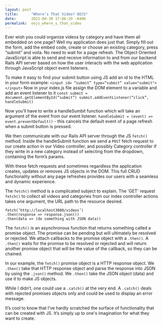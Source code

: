 ```yaml
---
layout: post
title:      "Where’s That Video? OOJS"
date:       2021-04-30 17:06:29 -0400
permalink:  oojs_where_s_that_video
---
```



Ever wish you could organize videos by category and have them all embedded on one page? Well my application does just that. Simply fill out the form, add the embed code, create or choose an existing category, press “submit” and voila. No need to wait for a page refresh. The Object Oriented JavaScript is able to send and receive information to and from our backend Rails API server based on how the user interacts with the web application through JavaScript object event listeners. 

To make it easy to find your submit button using JS add an id to the HTML in your form 
example:  `<input id= “submit” type=”submit” value="submit"></input>`
Now in your index.js file assign the DOM element to a variable and add an event listener to it
`const submit = document.getElementById(“submit”)
submit.addEventListener(“click”, handleSubmit)`

Now you’ll have to write a handleSumbit function which will take an argument of the event from our event listener. 
`handleSubmit = (event) => event.preventDefault()` - this cancels the default event of a page refresh when a submit button is pressed. 

We then communicate with our Rails API server through the JS `fetch()` method. Inside the handleSubmit function we send a `POST` fetch request to our create action in our Video controller, and possibly Category controller if they write in a new category instead of selecting from the dropdown, containing the form’s params.

With these fetch requests and sometimes regardless the application creates, updates or removes JS objects in the DOM. This full CRUD functionality without any page refreshes provides our users with a seamless and dynamic experience. 

The `fetch()` method is a complicated subject to explain. The 'GET'  request `fetch()` to collect all videos and categories from our index controller actions takes one argument, the URL path to the resource desired.
```
fetch(‘http://localhost3000/videos’)
.then(response => response.json())
.then(data => (do something with JSON data))
```
The `fetch()` is an asynchronous function that returns something called a promise object. The promise can be pending but will ultimately be resolved or rejected. We attach callbacks to the promise object with a `.then()`. A `.then()` waits for the promise to be resolved or rejected and will return another promise object that will be the value of the callback, so they can be chained. 

In our example, the `fetch()` promise object is a  HTTP response object. We `.then()` take that HTTP response object and parse the response into JSON by using the `.json()` method. We `.then()` take the JSON object (data) and use it to make JS objects. 

While I didn’t, one could use a `.catch()` at the very end. A `.catch()`  deals with rejected promises objects only and could be used to display an error message. 

It’s cool to know that I’ve hardly scratched the surface of functionality that can be created with JS. It’s simply up to one's imagination for what they want to create. 

